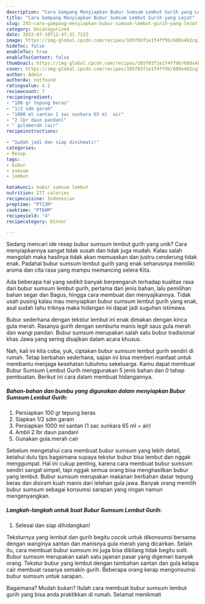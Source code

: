 ```yaml
---
description: "Cara Gampang Menyiapkan Bubur Sumsum Lembut Gurih yang Lezat"
title: "Cara Gampang Menyiapkan Bubur Sumsum Lembut Gurih yang Lezat"
slug: 293-cara-gampang-menyiapkan-bubur-sumsum-lembut-gurih-yang-lezat
category: Uncategorized
date: 2022-07-10T12:47:31.722Z
image: https://img-global.cpcdn.com/recipes/105f03f1e1f4ff9b/680x482cq70/bubur-sumsum-lembut-gurih-foto-resep-utama.jpg
hideToc: false
enableToc: true
enableTocContent: false
thumbnail: https://img-global.cpcdn.com/recipes/105f03f1e1f4ff9b/680x482cq70/bubur-sumsum-lembut-gurih-foto-resep-utama.jpg
cover: https://img-global.cpcdn.com/recipes/105f03f1e1f4ff9b/680x482cq70/bubur-sumsum-lembut-gurih-foto-resep-utama.jpg
author: Admin
authorAv: notfound
ratingvalue: 4.2
reviewcount: 7
recipeingredient:
- "100 gr tepung beras"
- "1/2 sdm garam"
- "1000 ml santan 1 sac sunkara 65 ml  air"
- "2 lbr daun pandanl"
- " gulamerah cair"
recipeinstructions:

- "Sudah jadi dan siap dinikmati!"
categories:
- Resep
tags:
- bubur
- sumsum
- lembut

katakunci: bubur sumsum lembut 
nutrition: 277 calories
recipecuisine: Indonesian
preptime: "PT23M"
cooktime: "PT60M"
recipeyield: "4"
recipecategory: Dinner

---
```





Sedang mencari ide resep bubur sumsum lembut gurih yang unik? Cara menyiapkannya sangat tidak susah dan tidak juga mudah. Kalau salah mengolah maka hasilnya tidak akan memuaskan dan justru cenderung tidak enak. Padahal bubur sumsum lembut gurih yang enak seharusnya memiliki aroma dan cita rasa yang mampu memancing selera Kita.





Ada beberapa hal yang sedikit banyak berpengaruh terhadap kualitas rasa dari bubur sumsum lembut gurih, pertama dari jenis bahan, lalu pemilihan bahan segar dan Bagus, hingga cara membuat dan menyajikannya. Tidak usah pusing kalau mau menyiapkan bubur sumsum lembut gurih yang enak,      asal sudah tahu triknya maka hidangan ini dapat jadi suguhan istimewa.














Bubur sederhana dengan tekstur lembut ini enak dimakan dengan kinca gula merah. Rasanya gurih dengan semburta manis legit saus gula merah dan wangi pandan. Bubur sumsum merupakan salah satu bubur tradisional khas Jawa yang sering disajikan dalam acara khusus.






Nah, kali ini kita coba, yuk, ciptakan bubur sumsum lembut gurih sendiri di rumah. Tetap berbahan sederhana, sajian ini bisa memberi manfaat untuk membantu menjaga kesehatan tubuhmu sekeluarga. Kamu dapat membuat Bubur Sumsum Lembut Gurih menggunakan 5 jenis bahan dan 0 tahap pembuatan. Berikut ini cara dalam membuat hidangannya.

<!--inarticleads1-->

##### Bahan-bahan dan bumbu yang digunakan dalam menyiapkan Bubur Sumsum Lembut Gurih:

1. Persiapkan 100 gr tepung beras
1. Siapkan 1/2 sdm garam
1. Persiapkan 1000 ml santan (1 sac sunkara 65 ml + air)
1. Ambil 2 lbr daun pandanl
1. Gunakan  gula.merah cair


Sebelum mengetahui cara membuat bubur sumsum yang lebih detail, ketahui dulu tips bagaimana supaya tekstur bubur bisa lembut dan nggak menggumpal. Hal ini cukup penting, karena cara membuat bubur sumsum sendiri sangat simpel, tapi nggak semua orang bisa menghasilkan bubur yang lembut. Bubur sumsum merupakan makanan berbahan dasar tepung beras dan disiram kuah manis dari lelehan gula jawa. Banyak orang memilih bubur sumsum sebagai konsumsi sarapan yang ringan namun mengenyangkan. 

<!--inarticleads2-->

##### Langkah-langkah untuk buat Bubur Sumsum Lembut Gurih:


1. Selesai dan siap dihidangkan!

Teksturnya yang lembut dan gurih begitu cocok untuk dikonsumsi bersama dengan wanginya santan dan manisnya gula merah yang dicairkan. Selain itu, cara membuat bubur sumsum ini juga bisa dibilang tidak begitu sulit. Bubur sumsum merupakan salah satu jajanan pasar yang digemari banyak orang. Tekstur bubur yang lembut dengan tambahan santan dan gula kelapa cair membuat rasanya semakin gurih. Beberapa orang kerap mengonsumsi bubur sumsum untuk sarapan. 

Bagaimana? Mudah bukan? Itulah cara membuat bubur sumsum lembut gurih yang bisa anda praktikkan di rumah. Selamat menikmati

